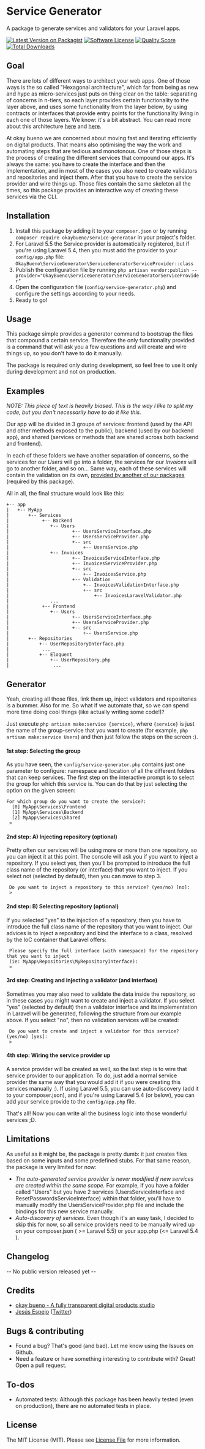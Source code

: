 # Service Generator

A package to generate services and validators for your Laravel apps.

[![Latest Version on Packagist](https://img.shields.io/packagist/v/okaybueno/service-generator.svg?style=flat-square)](https://packagist.org/packages/okaybueno/service-generator)
[![Software License](https://img.shields.io/badge/license-MIT-brightgreen.svg?style=flat-square)](LICENSE.md)
[![Quality Score](https://img.shields.io/scrutinizer/g/okaybueno/service-generator.svg?style=flat-square)](https://scrutinizer-ci.com/g/okaybueno/service-generator)
[![Total Downloads](https://img.shields.io/packagist/dt/okaybueno/service-generator.svg?style=flat-square)](https://packagist.org/packages/okaybueno/service-generator)

## Goal

There are lots of different ways to architect your web apps. One of those ways is the so called "Hexagonal architecture",
which far from being as new and hype as micro-services just puts on thing clear on the table: separating of concerns in
n-tiers, so each layer provides certain functionality to the layer above, and uses some functionality from the layer below,
 by using contracts or interfaces that provide entry points for the functionality living in each one of those layers.
We know: it's a bit abstract. You can read more about this architecture [here](http://alistair.cockburn.us/Hexagonal+architecture) 
and [here](http://fideloper.com/hexagonal-architecture).
 
At okay bueno we are concerned about moving fast and iterating efficiently on digital products. That means also
optimising the way the work and automating steps that are tedious and monotonous. One of those steps is the process of 
creating the different services that compound our apps. It's always the same: you have to create the interface and then
the implementation, and in most of the cases you also need to create validators and repositories and inject them. After 
that you have to create the service provider and wire things up. Those files contain the same skeleton all the times, so 
this package provides an interactive way of creating these services via the CLI.

## Installation

1. Install this package by adding it to your `composer.json` or by running `composer require okaybueno/service-generator` in your project's folder.
2. For Laravel 5.5 the Service provider is automatically registered, but if you're using Laravel 5.4, then you must add the 
provider to your `config/app.php` file: `OkayBueno\ServiceGenerator\ServiceGeneratorServiceProvider::class`
3. Publish the configuration file by running `php artisan vendor:publish --provider="OkayBueno\ServiceGenerator\ServiceGeneratorServiceProvider"`
4. Open the configuration file (`config/service-generator.php`) and configure the settings according to your needs.
5. Ready to go!


## Usage

This package simple provides a generator command to bootstrap the files that compound a certain service. Therefore the
only functionality provided is a command that will ask you a few questions and will create and wire things up, so you
don't have to do it manually. 

The package is required only during development, so feel free to use it only during development and not on production.


## Examples

*NOTE: This piece of text is heavily biased. This is the way I like to split my code, but you don't necessarily have to do it like this.*

Our app will be divided in 3 groups of services: frontend (used by the API and other methods exposed to the public), 
backend (used by our backend app), and shared (services or methods that are shared across both backend and frontend).

In each of these folders we have another separation of concerns, so the services for our *Users* will go into a folder,
the services for our *Invoices* will go to another folder, and so on... Same way, each of these services will contain 
the validation on its own, [provided by another of our packages](https://github.com/okaybueno/validation) (required by this package).

All in all, the final structure would look like this:

```
+-- app
|   +-- MyApp
|       +-- Services
|            +-- Backend
|               +-- Users
|                       +-- UsersServiceInterface.php
|                       +-- UsersServiceProvider.php
|                       +-- src
|                           +-- UsersService.php
|               +-- Invoices
|                       +-- InvoicesServiceInterface.php
|                       +-- InvoicesServiceProvider.php
|                       +-- src
|                           +-- InvoicesService.php
|                       +-- Validation
|                           +-- InvoicesValidationInterface.php
|                           +-- src
|                               +-- InvoicesLaravelValidator.php
|               ...
|            +-- Frontend
|               +-- Users
|                       +-- UsersServiceInterface.php
|                       +-- UsersServiceProvider.php
|                       +-- src
|                           +-- UsersService.php
|       +-- Repositories
|           +-- UserRepositoryInterface.php
|            ...
|           +-- Eloquent
|               +-- UserRepository.php
|                ...
```


## Generator

Yeah, creating all those files, link them up, inject validators and repositories is a bummer. Also for me. 
So what if we automate that, so we can spend more time doing cool things (like actually writing some code!)?

Just execute `php artisan make:service {service}`, where `{service}` is just the name of the group-service that you want 
to create (for example, `php artisan make:service Users`) and then just follow the steps on the screen :).

#### 1st step: Selecting the group

As you have seen, the `config/service-generator.php` contains just one parameter to configure: namespace and location
of all the different folders that can keep services. The first step on the interactive prompt is to select the group
for which this service is. You can do that by just selecting the option on the given screen:


```
For which group do you want to create the service?:
  [0] MyApp\Services\Frontend
  [1] MyApp\Services\Backend
  [2] MyApp\Services\Shared
 > 
```

#### 2nd step: A) Injecting repository (optional)

Pretty often our services will be using more or more than one repository, so you can inject it at this point.
The console will ask you if you want to inject a repository. If you select yes, then you'll be prompted to
introduce the full class name of the repository (or interface) that you want to inject. If you select not
(selected by default), then you can move to step 3.

```
 Do you want to inject a repository to this service? (yes/no) [no]:
 >
```

#### 2nd step: B) Selecting repository (optional)

If you selected "yes" to the injection of a repository, then you have to introduce the full class name of the repository
that you want to inject. Our advices is to inject a repository and bind the interface to a class, resolved by the IoC 
container that Laravel offers:

```
 Please specify the full interface (with namespace) for the repository that you want to inject 
 (ie: MyApp\Repositories\MyRepositoryInterface):
 >
```

#### 3rd step: Creating and injecting a validator (and interface)

Sometimes you may also need to validate the data inside the repository, so in these cases you might want to create
and inject a validator. If you select "yes" (selected by default) then a validator interface and its implementation in
Laravel will be generated, following the structure from our example above. If you select "no", then no validation
services will be created:

```
 Do you want to create and inject a validator for this service? (yes/no) [yes]:
 >
```

#### 4th step: Wiring the service provider up

A service provider will be created as well, so the last step is to wire that service provider to our application. To do,
just add a normal service provider the same way that you would add it if you were creating this services manually :). If 
using Laravel 5.5, you can use auto-discovery (add it to your composer.json), and if you're using Laravel 5.4 (or below),
you can add your service provide to the `config/app.php` file.

That's all! Now you can write all the business logic into those wonderful services ;D.


## Limitations

As useful as it might be, the package is pretty dumb: it just creates files based on some inputs and some predefined stubs.
For that same reason, the package is very limited for now:
- *The auto-generated service provider is never modified if new services are created within the same scope.* For example, if
you have a folder called "Users" but you have 2 services (UsersServiceInterface and ResetPasswordsServiceInterface) 
within that folder, you'll have to manually modify the UsersServiceProvider.php file and include the bindings for this
new service manually.
- *Auto-discovery of services.* Even though it's an easy task, I decided to skip this for now, so all service providers
need to be manually wired up on your composer.json ( >= Laravel 5.5) or your app.php (<= Laravel 5.4 ).


## Changelog

-- No public version released yet --


## Credits

- [okay bueno - A fully transparent digital products studio](http://okaybueno.com)
- [Jesús Espejo](https://github.com/jespejoh) ([Twitter](https://twitter.com/jespejo89))

## Bugs & contributing

* Found a bug? That's good (and bad). Let me know using the Issues on Github.
* Need a feature or have something interesting to contribute with? Great! Open a pull request.

## To-dos

- Automated tests: Although this package has been heavily tested (even on production), there are no automated tests in place.

## License

The MIT License (MIT). Please see [License File](LICENSE.md) for more information.